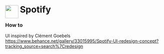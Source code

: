 
<h1>
	<img src="~/icon.svg" style="float: left; width: 42px; margin: 3px 5px 0 0;">
	Spotify
</h1>

### How to


UI inspired by Clément Goebels
https://www.behance.net/gallery/33015995/Spotify-UI-redesign-concept?tracking_source=search%7Credesign

